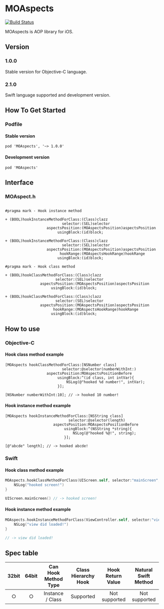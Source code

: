 # MOAspects

[![Build Status](https://travis-ci.org/MO-AI/MOAspects.svg?branch=master)](https://travis-ci.org/MO-AI/MOAspects)

MOAspects is AOP library for iOS.

## Version

### 1.0.0

Stable version for Objective-C language.

### 2.1.0

Swift language supported and development version.

## How To Get Started

### Podfile

#### Stable version

```
pod 'MOAspects', '~> 1.0.0'
```

#### Development version

```
pod 'MOAspects'
```

## Interface

### MOAspect.h

```objc

#pragma mark - Hook instance method

+ (BOOL)hookInstanceMethodForClass:(Class)clazz
                          selector:(SEL)selector
                   aspectsPosition:(MOAspectsPosition)aspectsPosition
                        usingBlock:(id)block;

+ (BOOL)hookInstanceMethodForClass:(Class)clazz
                          selector:(SEL)selector
                   aspectsPosition:(MOAspectsPosition)aspectsPosition
                         hookRange:(MOAspectsHookRange)hookRange
                        usingBlock:(id)block;

#pragma mark - Hook class method

+ (BOOL)hookClassMethodForClass:(Class)clazz
                       selector:(SEL)selector
                aspectsPosition:(MOAspectsPosition)aspectsPosition
                     usingBlock:(id)block;

+ (BOOL)hookClassMethodForClass:(Class)clazz
                       selector:(SEL)selector
                aspectsPosition:(MOAspectsPosition)aspectsPosition
                      hookRange:(MOAspectsHookRange)hookRange
                     usingBlock:(id)block;
```

## How to use

### Objective-C

#### Hook class method example

```objc
[MOAspects hookClassMethodForClass:[NSNumber class]
                          selector:@selector(numberWithInt:)
                   aspectsPosition:MOAspectsPositionBefore
                        usingBlock:^(id class, int intVar){
                            NSLog(@"hooked %d number!", intVar);
                        }];

[NSNumber numberWithInt:10]; // -> hooked 10 number!
```

#### Hook instance method example

```objc
[MOAspects hookInstanceMethodForClass:[NSString class]
                             selector:@selector(length)
                      aspectsPosition:MOAspectsPositionBefore
                           usingBlock:^(NSString *string){
                               NSLog(@"hooked %@!", string);
                           }];

[@"abcde" length]; // -> hooked abcde!
```

### Swift

#### Hook class method example

```swift
MOAspects.hookClassMethodForClass(UIScreen.self, selector:"mainScreen", position:.Before) {
    NSLog("hooked screen!")
}

UIScreen.mainScreen() // -> hooked screen!
```

#### Hook instance method example

```swift
MOAspects.hookInstanceMethodForClass(ViewController.self, selector:"viewDidLoad", position:.After) {
    NSLog("view did loaded!")
}

// -> view did loaded!
```

## Spec table

| **32bit** | **64bit** | **Can Hook<br>Method Type** | **Class<br>Hierarchy Hook** | **Hook<br>Return Value** | **Natural<br>Swift Method** |
|:---------:|:---------:|:---------------------------:|:---------------------------:|:------------------------:|:---------------------------:|
|     ○     |     ○     |      Instance / Class       |          Supported          |      Not supported       |        Not supported        |
